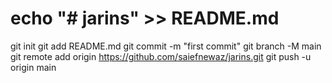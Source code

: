 # echo "# jarins" >> README.md
git init
git add README.md
git commit -m "first commit"
git branch -M main
git remote add origin https://github.com/saiefnewaz/jarins.git
git push -u origin main
